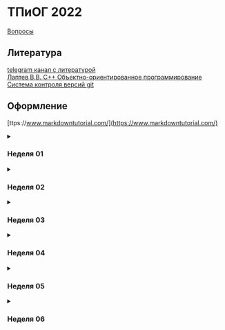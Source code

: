 # ТПиОГ 2022

[Вопросы](questions.md)  
## Литература  
[telegram канал с литературой](https://t.me/joinchat/AAAAAE1yUq2Kh6WdPCtjMA)  
[Лаптев В.В. С++ Объектно-ориентированное программирование](https://drive.google.com/file/d/1XX328815qJdR23imp7Jl9GeP22nW-OgS/view?usp=sharing)  
[Система контроля версий git](https://drive.google.com/file/d/1ygcYTCnFJcJcnP_4OoUOxFT9iBT8le-w/view?usp=sharing)

## Оформление  
[ttps://www.markdowntutorial.com/](https://www.markdowntutorial.com/)

<details>
  <summary>  
  
  ### Неделя 01  
  </summary>  
  
  #### Видео (128m14s)  
  [Ввод, вывод, типы данных, условия, циклы](https://youtube.com/playlist?list=PLQsYkTzyA74AxN8_Z4wXMZw3CmIeZzLRy)  
  
  #### Тест
  [https://docs.google.com/forms/d/e/1FAIpQLSf44pffiiNJRu70bBuafyu-ztuPTDEsQUgr5gRd5Ia8-5amAw/viewform](https://docs.google.com/forms/d/e/1FAIpQLSf44pffiiNJRu70bBuafyu-ztuPTDEsQUgr5gRd5Ia8-5amAw/viewform)
  
  #### Задачи  
  [Бинарный поиск](tasks/W01.md)   
  #### Доп.материалы (опционально)   
  [Краткий курс по бинарному поиску](https://leetcode.com/explore/learn/card/binary-search/)  
</details>

<details>
  <summary>  
  
  ### Неделя 02  
  </summary>  
  
  #### Видео (98m42s)  
  [Функции, векторы, словари, множества](https://youtube.com/playlist?list=PLQsYkTzyA74BsvfADnOkDQSxYcCK3a3w8)   
  
  #### Тест
  [https://docs.google.com/forms/d/e/1FAIpQLSeffrisyajAZs1SaCz6m9vhPy299gzSHUhfna2p_qTz_J2p9g/viewform](https://docs.google.com/forms/d/e/1FAIpQLSeffrisyajAZs1SaCz6m9vhPy299gzSHUhfna2p_qTz_J2p9g/viewform)
  
  #### Задачи  
  [Связные списки](tasks/W02.md)   
  #### Доп.материалы (опционально)  
  [Краткий курс по связным спискам](https://leetcode.com/explore/learn/card/linked-list/)  
</details>

<details>
  <summary>  
  
  ### Неделя 03  
  </summary>  
  
  #### Видео (109m46s)  
  [Структуры, классы, методы, конструкторы, деструкторы](https://youtube.com/playlist?list=PLQsYkTzyA74A-dCx90wewIxhNTbHkcgGt)    
  #### Тест   
  [https://docs.google.com/forms/d/e/1FAIpQLScNTPqd2T2fhY5pNpVOzV_fyuKV98daK3WCpHMj35yWzQphAw/viewform](https://docs.google.com/forms/d/e/1FAIpQLScNTPqd2T2fhY5pNpVOzV_fyuKV98daK3WCpHMj35yWzQphAw/viewform)   
  #### Задачи  
  [Стек и очередь](tasks/W03.md)   
  #### Доп.материалы (опционально)  
  [Краткий курс по cтеку и очереди](https://leetcode.com/explore/learn/card/queue-stack/)  
</details>

<details>
  <summary>  
  
  ### Неделя 04  
  </summary>  
  
  #### Видео (92m43s)  
  [Ввод/вывод, исключения и перегрузка операторов](https://youtube.com/playlist?list=PLQsYkTzyA74BK8Cy9tieaaGy4NVjqbeHm)    
  ### Тест
  [https://docs.google.com/forms/d/e/1FAIpQLSeSrrOwS9h6RyfrBg8TaBqzoEaspZ5D-a2y16qz_AkgxoY43A/viewform](https://docs.google.com/forms/d/e/1FAIpQLSeSrrOwS9h6RyfrBg8TaBqzoEaspZ5D-a2y16qz_AkgxoY43A/viewform)
  #### Теория  
  [Быстрая сортировка](https://drive.google.com/file/d/1OntQKFn94NznMwKYTKYUAYrC6IT5l3UK/view?usp=sharing)  
  [Сортировка слиянием](https://drive.google.com/file/d/1IYBrGDXXwDFrF19l_6W4ZFB3Rei1C4na/view?usp=sharing)  
  [Медианы и порядковые статистики](https://drive.google.com/file/d/1tgnm3XFR40XqGUcPGXEO8JuKwjaqKN1l/view?usp=sharing)  
  #### Задачи  
  [Сортировки и порядковые статистики](tasks/W04.md)   
  #### Доп.материалы (опционально)  
  [Краткий курс по сортировкам](https://leetcode.com/explore/learn/card/sorting/)  
</details>

<details>
  <summary>  
  
  ### Неделя 05  
  </summary>  
  
  #### Видео (98m06s)  
  [Целочисленные типы, кортежи, шаблонные функции](https://youtube.com/playlist?list=PLQsYkTzyA74Ch_q-kBrocBBLSlDO5tLSb)    
  #### Теория  
  [Сортировка с помощью кучи](https://drive.google.com/file/d/1dsRzuESkX534B2Pk-jGfQxfLypreChQd/view?usp=sharing)  
  #### Задачи  
  [Структура данных куча. - Heap (Priority Queue)](tasks/W05.md)   
  #### Доп.материалы (опционально)  
  [Краткий курс по сортировке кучей](https://leetcode.com/explore/learn/card/heap/)  
</details>

<details>
  <summary>  
  
  ### Неделя 06  
  </summary>  
  
  #### Видео (116m36s)  
  [Тестирование и отладка](https://youtube.com/playlist?list=PLQsYkTzyA74BkBZ-z5j-SHFxUa4Cqx5k8)    
  #### Теория  
  [Алгоритмы на графах и топологическая сортировка](https://drive.google.com/file/d/1mK4lM56xa_LHd4OsLvcOpx0GwyISbeVZ/view?usp=sharing)  
  #### Задачи  
  [Алгоритмы на графах](tasks/W06.md)   
  #### Доп.материалы (опционально)  
  [Краткий курс по графам](https://leetcode.com/explore/featured/card/graph/)  
</details>


